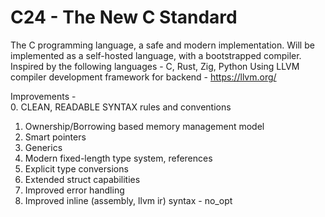 # C24 - The New C Standard
The C programming language, a safe and modern implementation.
Will be implemented as a self-hosted language, with a bootstrapped compiler.
Inspired by the following languages - C, Rust, Zig, Python
Using LLVM compiler development framework for backend - https://llvm.org/

Improvements -
<br/>
0. CLEAN, READABLE SYNTAX rules and conventions
1. Ownership/Borrowing based memory management model
2. Smart pointers
3. Generics
4. Modern fixed-length type system, references
5. Explicit type conversions
6. Extended struct capabilities
7. Improved error handling
8. Improved inline (assembly, llvm ir) syntax - no_opt

